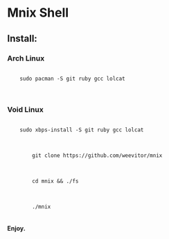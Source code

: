 <h1>Mnix Shell</h1>
<h2>
    Install:
    <h3>
    Arch Linux
    </h3>
    <code>
    sudo pacman -S git ruby gcc lolcat
    </code>
    <br>
    <br>
    <h3>
    Void Linux
    </h3>
    <code>
    sudo xbps-install -S git ruby gcc lolcat 
    </code>
    <br>
    <br>
    <code>
        git clone https://github.com/weevitor/mnix
    </code>
    <br>
    <br>
    <code>
        cd mnix && ./fs
    </code>
    <br>
    <br>
    <code>
        ./mnix
    </code>
</h2>
    <br>
<h4>Enjoy.</h4>